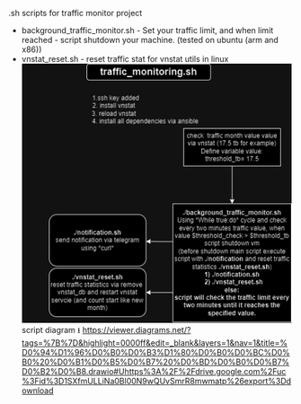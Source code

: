 .sh scripts for traffic monitor project
- background_traffic_monitor.sh - Set your traffic limit, and when limit reached - script shutdown your machine. (tested on ubuntu (arm and x86))
- vnstat_reset.sh - reset traffic stat for vnstat utils in linux
![taffic_monitor_project/traf_mon.png](traf_mon.png)
script diagram 
        ⭳
https://viewer.diagrams.net/?tags=%7B%7D&highlight=0000ff&edit=_blank&layers=1&nav=1&title=%D0%94%D1%96%D0%B0%D0%B3%D1%80%D0%B0%D0%BC%D0%B0%20%D0%B1%D0%B5%D0%B7%20%D0%BD%D0%B0%D0%B7%D0%B2%D0%B8.drawio#Uhttps%3A%2F%2Fdrive.google.com%2Fuc%3Fid%3D1SXfmULLiNa0Bl00N9wQUvSmrR8mwmatp%26export%3Ddownload
